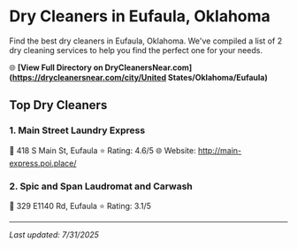 # Dry Cleaners in Eufaula, Oklahoma

Find the best dry cleaners in Eufaula, Oklahoma. We've compiled a list of 2 dry cleaning services to help you find the perfect one for your needs.

🌐 **[View Full Directory on DryCleanersNear.com](https://drycleanersnear.com/city/United States/Oklahoma/Eufaula)**

## Top Dry Cleaners

### 1. Main Street Laundry Express
📍 418 S Main St, Eufaula
⭐ Rating: 4.6/5
🌐 Website: http://main-express.poi.place/

### 2. Spic and Span Laudromat and Carwash
📍 329 E1140 Rd, Eufaula
⭐ Rating: 3.1/5


---

*Last updated: 7/31/2025*
